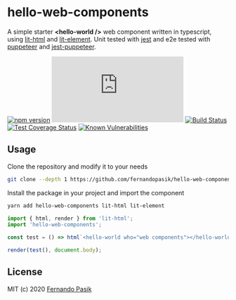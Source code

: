 # hello-web-components

A simple starter **<hello-world \/>** web component written in typescript, using [lit-html](https://github.com/polymer/lit-html) and [lit-element](https://github.com/polymer/lit-element). Unit tested with [jest](https://github.com/facebook/jest) and e2e tested with [puppeteer](https://github.com/puppeteer/puppeteer) and [jest-puppeteer](https://github.com/smooth-code/jest-puppeteer).

[![npm version][badge-version]][url-version] [![Gzip Bundle Size][badge-size]][url-size] [![Build Status][badge-ci]][url-ci] [![Test Coverage Status][badge-cov]][url-cov] [![Known Vulnerabilities][badge-sec]][url-sec]

[badge-version]: https://img.shields.io/npm/v/hello-web-components.svg?logo=npm
[badge-ci]: https://circleci.com/gh/fernandopasik/hello-web-components.svg?style=svg
[badge-cov]: https://codecov.io/gh/fernandopasik/hello-web-components/branch/master/graph/badge.svg
[badge-sec]: https://snyk.io/test/github/fernandopasik/hello-web-components/badge.svg?targetFile=package.json
[badge-size]: http://img.badgesize.io/https://unpkg.com/hello-web-components/hello-web-components.min.js?compression=gzip
[url-version]: https://www.npmjs.com/package/hello-web-components 'npm version'
[url-ci]: https://circleci.com/gh/fernandopasik/hello-web-components 'Build Status'
[url-cov]: https://codecov.io/gh/fernandopasik/hello-web-components 'Test Coverage Status'
[url-sec]: https://snyk.io/test/github/fernandopasik/hello-web-components?targetFile=package.json 'Known Vulnerabilities'
[url-size]: https://unpkg.com/hello-web-components/hello-web-components.min.js 'Gzip Bundle Size'

## Usage

Clone the repository and modify it to your needs

```sh
git clone --depth 1 https://github.com/fernandopasik/hello-web-components.git
```

Install the package in your project and import the component

```sh
yarn add hello-web-components lit-html lit-element
```

```js
import { html, render } from 'lit-html';
import 'hello-web-components';

const test = () => html`<hello-world who="web components"></hello-world>`;

render(test(), document.body);
```

## License

MIT (c) 2020 [Fernando Pasik](https://fernandopasik.com)
